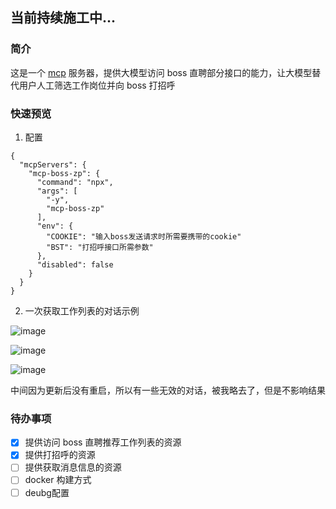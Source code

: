 ## 当前持续施工中...

### 简介

这是一个 [mcp](https://modelcontextprotocol.io/introduction) 服务器，提供大模型访问 boss 直聘部分接口的能力，让大模型替代用户人工筛选工作岗位并向 boss 打招呼

### 快速预览

1. 配置
```
{
  "mcpServers": {
    "mcp-boss-zp": {
      "command": "npx",
      "args": [
        "-y",
        "mcp-boss-zp"
      ],
      "env": {
        "COOKIE": "输入boss发送请求时所需要携带的cookie"
        "BST": "打招呼接口所需参数"
      },
      "disabled": false
    }
  }
}
```
2. 一次获取工作列表的对话示例
   
![image](https://github.com/user-attachments/assets/d0c2f09d-b63e-42f0-81b4-5b2aaa7fef90)

![image](https://github.com/user-attachments/assets/6c19813c-156c-4542-a2d4-065662949284)

![image](https://github.com/user-attachments/assets/2dab91dc-a516-489b-a060-68362c30e93e)

中间因为更新后没有重启，所以有一些无效的对话，被我略去了，但是不影响结果

### 待办事项

- [x] 提供访问 boss 直聘推荐工作列表的资源
- [x] 提供打招呼的资源
- [ ] 提供获取消息信息的资源
- [ ] docker 构建方式
- [ ] deubg配置
